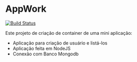 # AppWork
[![Build Status](https://travis-ci.org/joemccann/dillinger.svg?branch=master)](https://travis-ci.org/joemccann/dillinger)

Este projeto de criação de container de uma mini aplicação:

  - Aplicação para criação de usuário e listá-los
  - Aplicação feita em NodeJS
  - Conexão com Banco Mongodb
